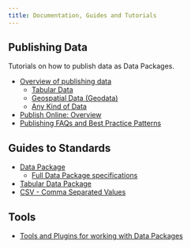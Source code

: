 ```yaml
---
title: Documentation, Guides and Tutorials
---
```


## Publishing Data

Tutorials on how to publish data as Data Packages.

* [Overview of publishing data][intro]
  * [Tabular Data][tabular]
  * [Geospatial Data (Geodata)][geodata]
  * [Any Kind of Data][any]
* [Publish Online: Overview][online]
* [Publishing FAQs and Best Practice Patterns][faq]

[online]: /doc/publish/online/
[intro]: /doc/publish/
[faq]: /doc/publish/faq/
[tabular]: /doc/publish/tabular/
[geodata]: /doc/publish/geo/
[any]: /doc/publish/any/

## Guides to Standards

* [Data Package][dp]
  * [Full Data Package specifications](http://dataprotocols.org/data-packages/)
* [Tabular Data Package][tabular]
* [CSV - Comma Separated Values][csv]

[dp]: /doc/data-package/
[tabular]: /doc/tabular-data-package/
[csv]: /doc/csv/

## Tools

* [Tools and Plugins for working with Data Packages](/tools/)

